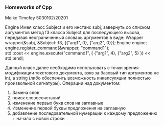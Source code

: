 ### Homeworks of Cpp ###
Melko Timofey 5030102/20201

Engine
Имея класс Subject и его инстанс subj, завернуть со списком аргументов метод f3 класса Subject для последующего вызова, передавая неограниченный словарь аргументов в виде:
Wrapper wrapper(&subj, &Subject::f3, {{"arg1", 0}, {"arg2", 0}});
Engine engine;
engine.register_command(&wrapper, "command1");  
std::cout << engine.execute("command1", { {"arg1", 4}, {"arg2", 5} }) << std::endl;

Данный класс далее необходимо использовать с точки зрения модификации текстового документа, взяв за базовый тип аргументов не int, а string (либо обеспечить возможность инкапсуляции полностью произвольной сигнатуры). 
Операции над документом:
1) Замена слов
2) поиск словосочетаний
3) изменение первых букв слов на заглавные
4) Изменение первой буквы предложения на заглавную
5) добавление последовательной нумерации к каждому предложению + начало с новой строки
